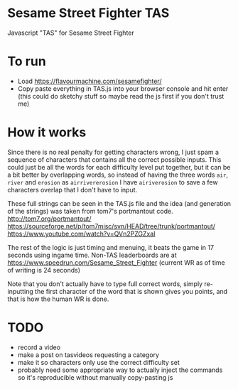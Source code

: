 # Sesame Street Fighter TAS
Javascript "TAS" for Sesame Street Fighter

# To run
- Load https://flavourmachine.com/sesamefighter/
- Copy paste everything in TAS.js into your browser console and hit enter (this could do sketchy stuff so maybe read the js first if you don't trust me)

# How it works
Since there is no real penalty for getting characters wrong, I just spam a sequence of characters that contains all the correct possible inputs. This could just be all the words for each difficulty level put together, but it can be a bit better by overlapping words, so instead of having the three words `air`, `river` and `erosion` as `airrivererosion` I have `airiverosion` to save a few characters overlap that I don't have to input.

These full strings can be seen in the TAS.js file and the idea (and generation of the strings) was taken from tom7's portmantout code.
http://tom7.org/portmantout/    
https://sourceforge.net/p/tom7misc/svn/HEAD/tree/trunk/portmantout/    
https://www.youtube.com/watch?v=QVn2PZGZxaI    

The rest of the logic is just timing and menuing, it beats the game in 17 seconds using ingame time.
Non-TAS leaderboards are at https://www.speedrun.com/Sesame_Street_Fighter (current WR as of time of writing is 24 seconds)

Note that you don't actually have to type full correct words, simply re-inputting the first character of the word that is shown gives you points, and that is how the human WR is done.

# TODO
- record a video
- make a post on tasvideos requesting a category
- make it so characters only use the correct difficulty set
- probably need some appropriate way to actually inject the commands so it's reproducible without manually copy-pasting js
